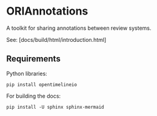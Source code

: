 # ORIAnnotations
A toolkit for sharing annotations between review systems.

See: [docs/build/html/introduction.html]

## Requirements

Python libraries:

```
pip install opentimelineio
```

For building the docs:
```
pip install -U sphinx sphinx-mermaid
```
